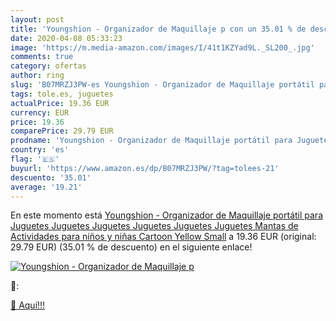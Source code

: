 ```yaml
---
layout: post
title: 'Youngshion - Organizador de Maquillaje p con un 35.01 % de descuento'
date: 2020-04-08 05:33:23
image: 'https://m.media-amazon.com/images/I/41t1KZYad9L._SL200_.jpg'
comments: true
category: ofertas
author: ring
slug: 'B07MRZJ3PW-es Youngshion - Organizador de Maquillaje portátil para...'
tags: tole.es, juguetes
actualPrice: 19.36 EUR
currency: EUR
price: 19.36
comparePrice: 29.79 EUR
prodname: 'Youngshion - Organizador de Maquillaje portátil para Juguetes  Juguetes  Juguetes  Juguetes  Juguetes  Juguetes  Mantas de Actividades para niños y niñas  Cartoon Yellow  Small'
country: 'es'
flag: '🇪🇸'
buyurl: 'https://www.amazon.es/dp/B07MRZJ3PW/?tag=tolees-21'
descuento: '35.01'
average: '19.21'
---
```


En este momento está [Youngshion - Organizador de Maquillaje portátil para Juguetes  Juguetes  Juguetes  Juguetes  Juguetes  Juguetes  Mantas de Actividades para niños y niñas  Cartoon Yellow  Small](https://www.amazon.es/dp/B07MRZJ3PW/?tag=tolees-21) a 19.36 EUR (original: 29.79 EUR) (35.01 %  de descuento) en el siguiente enlace!

[![Youngshion - Organizador de Maquillaje p](https://m.media-amazon.com/images/I/41t1KZYad9L._SL200_.jpg)](https://www.amazon.es/dp/B07MRZJ3PW/?tag=tolees-21)

🔎:


[🛒 Aquí!!!](https://www.amazon.es/dp/B07MRZJ3PW/?tag=tolees-21)
